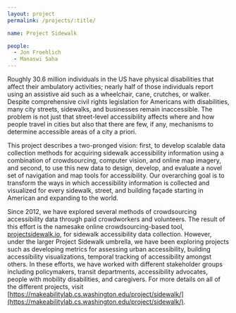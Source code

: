 ```yaml
---
layout: project
permalink: /projects/:title/

name: Project Sidewalk

people:
  - Jon Froehlich
  - Manaswi Saha
---
```

Roughly 30.6 million individuals in the US have physical disabilities that affect their ambulatory activities; nearly half of those individuals report using an assistive aid such as a wheelchair, cane, crutches, or walker. Despite comprehensive civil rights legislation for Americans with disabilities, many city streets, sidewalks, and businesses remain inaccessible. The problem is not just that street-level accessibility affects where and how people travel in cities but also that there are few, if any, mechanisms to determine accessible areas of a city a priori.

This project describes a two-pronged vision: first, to develop scalable data collection methods for acquiring sidewalk accessibility information using a combination of crowdsourcing, computer vision, and online map imagery, and second, to use this new data to design, develop, and evaluate a novel set of navigation and map tools for accessibility. Our overarching goal is to transform the ways in which accessibility information is collected and visualized for every sidewalk, street, and building façade starting in American and expanding to the world. 

Since 2012, we have explored several methods of crowdsourcing accessibility data through paid crowdworkers and volunteers. The result of this effort is the namesake online crowdsourcing-based tool, [projectsidewalk.io](projectsidewalk.io), for sidewalk accessibility data collection. However, under the larger Project Sidewalk umbrella, we have been exploring projects such as developing metrics for assessing urban accessibility, building accessibility visualizations, temporal tracking of accessibility amongst others. In these efforts, we have worked with different stakeholder groups including policymakers, transit departments, accessibility advocates, people with mobility disabilities, and caregivers. For more details on all of the different projects, visit [https://makeabilitylab.cs.washington.edu/project/sidewalk/](https://makeabilitylab.cs.washington.edu/project/sidewalk/). 
